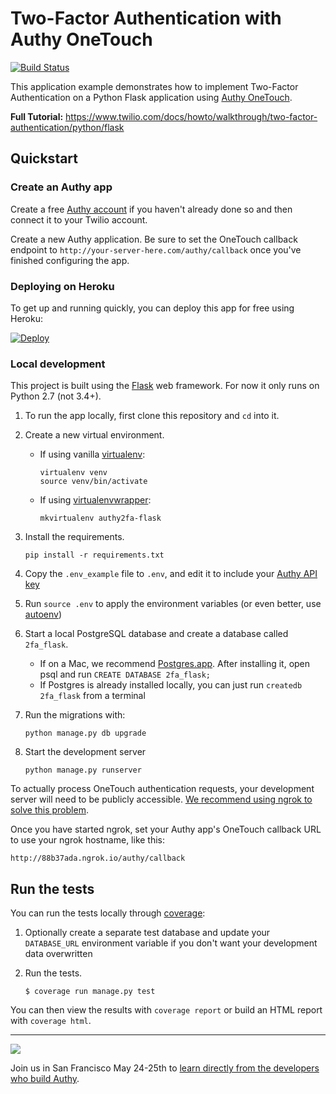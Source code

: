 # Two-Factor Authentication with Authy OneTouch

[![Build Status](https://travis-ci.org/TwilioDevEd/authy2fa-flask.svg?branch=master)](https://travis-ci.org/TwilioDevEd/authy2fa-flask)

This application example demonstrates how to implement Two-Factor Authentication
on a Python Flask application using [Authy OneTouch](https://www.authy.com/developers/).

**Full Tutorial:** https://www.twilio.com/docs/howto/walkthrough/two-factor-authentication/python/flask

## Quickstart

### Create an Authy app

Create a free [Authy account](https://www.authy.com/developers/) if you haven't
already done so and then connect it to your Twilio account.

Create a new Authy application. Be sure to set the OneTouch callback
endpoint to `http://your-server-here.com/authy/callback` once you've finished
configuring the app.

### Deploying on Heroku

To get up and running quickly, you can deploy this app for free using Heroku:

[![Deploy](https://www.herokucdn.com/deploy/button.png)](https://heroku.com/deploy?template=https://github.com/TwilioDevEd/authy2fa-flask)

### Local development

This project is built using the [Flask](http://flask.pocoo.org/) web framework.
For now it only runs on Python 2.7 (not 3.4+).

1. To run the app locally, first clone this repository and `cd` into it.

1. Create a new virtual environment.
    - If using vanilla [virtualenv](https://virtualenv.pypa.io/en/latest/):

        ```
        virtualenv venv
        source venv/bin/activate
        ```

    - If using [virtualenvwrapper](https://virtualenvwrapper.readthedocs.org/en/latest/):

        ```
        mkvirtualenv authy2fa-flask
        ```

1. Install the requirements.

    ```
    pip install -r requirements.txt
    ```

1. Copy the `.env_example` file to `.env`, and edit it to include your [Authy API key](https://dashboard.authy.com)

1. Run `source .env` to apply the environment variables (or even better, use [autoenv](https://github.com/kennethreitz/autoenv))

1. Start a local PostgreSQL database and create a database called `2fa_flask`.

    - If on a Mac, we recommend [Postgres.app](http://postgresapp.com/). After installing it, open psql and run `CREATE DATABASE 2fa_flask;`
    - If Postgres is already installed locally, you can just run `createdb 2fa_flask` from a terminal

1. Run the migrations with:

    ```
    python manage.py db upgrade
    ```

1. Start the development server

    ```
    python manage.py runserver
    ```

To actually process OneTouch authentication requests, your development server will need to be publicly accessible. [We recommend using ngrok to solve this problem](https://www.twilio.com/blog/2015/09/6-awesome-reasons-to-use-ngrok-when-testing-webhooks.html).

Once you have started ngrok, set your Authy app's OneTouch callback URL to use your ngrok hostname, like this:

```
http://88b37ada.ngrok.io/authy/callback
```

## Run the tests

You can run the tests locally through [coverage](http://coverage.readthedocs.org/):

1. Optionally create a separate test database and update your `DATABASE_URL` environment variable if you don't want your development data overwritten

1. Run the tests.

    ```
    $ coverage run manage.py test
    ```

You can then view the results with `coverage report` or build an HTML report with `coverage html`.

---------------
<a href="http://twilio.com/signal">![](https://s3.amazonaws.com/baugues/signal-logo.png)</a>

Join us in San Francisco May 24-25th to [learn directly from the developers who build Authy](https://www.twilio.com/signal/schedule/2crLXWsVZaA2WIkaCUyYOc/aut). 
